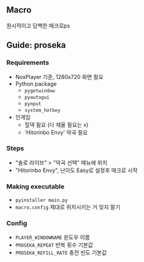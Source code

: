## Macro 
원시적이고 담백한 매크로ps

## Guide: proseka
### Requirements
- NoxPlayer 기준, 1280x720 화면 필요
- Python package
  - `pygetwindow`
  - `pyautogui`
  - `pynput`
  - `system_hotkey`
- 인게임
  - 힐덱 필요 (다 채울 필요는 x)
  - 'Hitorinbo Envy' 악곡 필요

### Steps
- "솔로 라이브" > "악곡 선택" 메뉴에 위치
- "Hitorinbo Envy", 난이도 Easy로 설정후 매크로 시작

### Making executable
- `pyinstaller main.py`
- `macro.config` 제대로 위치시키는 거 잊지 말기 

### Config
- `PLAYER_WINDOWNAME` 윈도우 이름
- `PROSEKA_REPEAT` 반복 횟수 기본값
- `PROSEKA_REFILL_RATE` 충전 빈도 기본값

